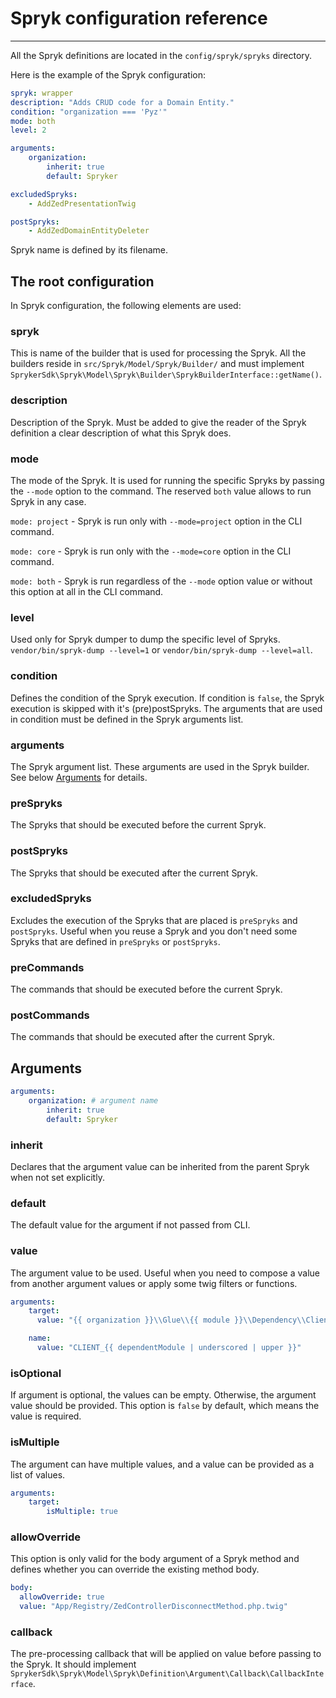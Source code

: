 # Spryk configuration reference
___

All the Spryk definitions are located in the `config/spryk/spryks` directory.

Here is the example of the Spryk configuration:
```yaml
spryk: wrapper
description: "Adds CRUD code for a Domain Entity."
condition: "organization === 'Pyz'"
mode: both
level: 2

arguments:
    organization:
        inherit: true
        default: Spryker

excludedSpryks:
    - AddZedPresentationTwig

postSpryks:
    - AddZedDomainEntityDeleter
```

Spryk name is defined by its filename.

## The root configuration

In Spryk configuration, the following elements are used:

### spryk
This is name of the builder that is used for processing the Spryk. All the builders reside in `src/Spryk/Model/Spryk/Builder/`
and must implement `SprykerSdk\Spryk\Model\Spryk\Builder\SprykBuilderInterface::getName()`.

### description
Description of the Spryk. Must be added to give the reader of the Spryk definition a clear description of what this Spryk does.

### mode
The mode of the Spryk. It is used for running the specific Spryks by passing the `--mode` option to the command. The reserved `both` value allows to run Spryk in any case.

`mode: project` - Spryk is run only with `--mode=project` option in the CLI command.

`mode: core` - Spryk is run only with the `--mode=core` option in the CLI command.

`mode: both` - Spryk is run regardless of the `--mode` option value or without this option at all in the CLI command.


### level
Used only for Spryk dumper to dump the specific level of Spryks.
`vendor/bin/spryk-dump --level=1` or `vendor/bin/spryk-dump --level=all`.

### condition
Defines the condition of the Spryk execution. If condition is `false`, the Spryk execution is skipped with it's (pre)postSpryks. The arguments that are used in condition must be defined in the Spryk arguments list.

### arguments
The Spryk argument list. These arguments are used in the Spryk builder. See below [Arguments](#arguments) for details.

### preSpryks
The Spryks that should be executed before the current Spryk.

### postSpryks
The Spryks that should be executed after the current Spryk.

### excludedSpryks
Excludes the execution of the Spryks that are placed is `preSpryks` and `postSpryks`. Useful when you reuse a Spryk and you don't need some Spryks that are defined in `preSpryks` or `postSpryks`.

### preCommands
The commands that should be executed before the current Spryk.

### postCommands
The commands that should be executed after the current Spryk.

## Arguments

```yaml
arguments:
    organization: # argument name
        inherit: true
        default: Spryker
```

### inherit
Declares that the argument value can be inherited from the parent Spryk when not set explicitly.

### default
The default value for the argument if not passed from CLI.

### value
The argument value to be used. Useful when you need to compose a value from another argument values or apply some twig filters or functions.
```yaml
arguments:
    target:
      value: "{{ organization }}\\Glue\\{{ module }}\\Dependency\\Client\\{{ module }}To{{ dependentModule }}ClientBridge"

    name:
      value: "CLIENT_{{ dependentModule | underscored | upper }}"
```

### isOptional
If argument is optional, the values can be empty. Otherwise, the argument value should be provided. This option is `false` by default, which means the value is required.

### isMultiple
The argument can have multiple values, and a value can be provided as a list of values.
```yaml
arguments:
    target:
        isMultiple: true
```

### allowOverride
This option is only valid for the body argument of a Spryk method and defines whether you can override the existing method body.

```yaml
body:
  allowOverride: true
  value: "App/Registry/ZedControllerDisconnectMethod.php.twig"
```

### callback
The pre-processing callback that will be applied on value before passing to the Spryk. It should implement `SprykerSdk\Spryk\Model\Spryk\Definition\Argument\Callback\CallbackInterface`.

